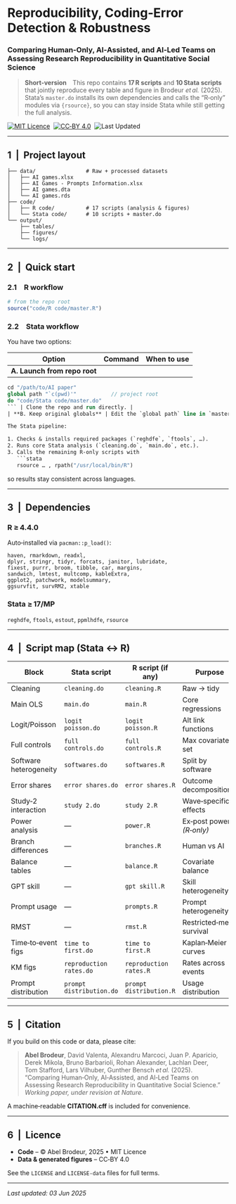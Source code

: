 # Reproducibility, Coding‑Error Detection & Robustness  
### Comparing Human‑Only, AI‑Assisted, and AI‑Led Teams on Assessing Research Reproducibility in Quantitative Social Science

> **Short‑version** This repo contains **17 R scripts** and **10 Stata scripts** that jointly reproduce every table and figure in Brodeur *et al.* (2025).  
> Stata’s `master.do` installs its own dependencies and calls the “R‑only” modules via `{rsource}`, so you can stay inside Stata while still getting the full analysis.

[![MIT Licence](https://img.shields.io/badge/Code-MIT-blue.svg)](LICENSE) 
[![CC‑BY 4.0](https://img.shields.io/badge/Data-CC--BY_4.0-lightgrey.svg)](LICENSE-data) 
![Last Updated](https://img.shields.io/badge/updated-2025‑06‑03-success)

---

## 1  |  Project layout

```
├── data/                # Raw + processed datasets
│   ├── AI games.xlsx
│   ├── AI Games - Prompts Information.xlsx
│   ├── AI games.dta
│   └── AI games.rds
├── code/
│   ├── R code/          # 17 scripts (analysis & figures)
│   └── Stata code/      # 10 scripts + master.do
└── output/
    ├── tables/
    ├── figures/
    └── logs/
```

---

## 2  |  Quick start

### 2.1 R workflow

```r
# from the repo root
source("code/R code/master.R")
```

### 2.2 Stata workflow

You have two options:

| Option | Command | When to use |
|--------|---------|-------------|
| **A. Launch from repo root** |  
```stata
cd "/path/to/AI paper"
global path "`c(pwd)'"           // project root
do "code/Stata code/master.do"
``` | Clone the repo and run directly. |
| **B. Keep original globals** | Edit the `global path` line in `master.do` to your local clone location. | If you prefer hard‑coded paths. |

The Stata pipeline:

1. Checks & installs required packages (`reghdfe`, `ftools`, …).  
2. Runs core Stata analysis (`cleaning.do`, `main.do`, etc.).  
3. Calls the remaining R‑only scripts with  
   ```stata
   rsource … , rpath("/usr/local/bin/R")
   ```  
   so results stay consistent across languages.

---

## 3  |  Dependencies

### R ≥ 4.4.0
Auto‑installed via `pacman::p_load()`:
```
haven, rmarkdown, readxl,
dplyr, stringr, tidyr, forcats, janitor, lubridate,
fixest, purrr, broom, tibble, car, margins,
sandwich, lmtest, multcomp, kableExtra,
ggplot2, patchwork, modelsummary,
ggsurvfit, survRM2, xtable
```

### Stata ≥ 17/MP
`reghdfe`, `ftools`, `estout`, `ppmlhdfe`, `rsource`

---

## 4  |  Script map (Stata ↔︎ R)

| Block | Stata script | R script (if any) | Purpose |
|-------|--------------|-------------------|---------|
| Cleaning | `cleaning.do` | `cleaning.R` | Raw → tidy |
| Main OLS | `main.do` | `main.R` | Core regressions |
| Logit/Poisson | `logit poisson.do` | `logit poisson.R` | Alt link functions |
| Full controls | `full controls.do` | `full controls.R` | Max covariate set |
| Software heterogeneity | `softwares.do` | `softwares.R` | Split by software |
| Error shares | `error shares.do` | `error shares.R` | Outcome decomposition |
| Study‑2 interaction | `study 2.do` | `study 2.R` | Wave‑specific effects |
| Power analysis | — | `power.R` | Ex‑post power *(R‑only)* |
| Branch differences | — | `branches.R` | Human vs AI |
| Balance tables | — | `balance.R` | Covariate balance |
| GPT skill | — | `gpt skill.R` | Skill heterogeneity |
| Prompt usage | — | `prompts.R` | Prompt heterogeneity |
| RMST | — | `rmst.R` | Restricted‑mean survival |
| Time‑to‑event figs | `time to first.do` | `time to first.R` | Kaplan‑Meier curves |
| KM figs | `reproduction rates.do` | `reproduction rates.R` | Rates across events |
| Prompt distribution | `prompt distribution.do` | `prompt distribution.R` | Usage distribution |

---

## 5  |  Citation

If you build on this code or data, please cite:

> **Abel Brodeur**, David Valenta, Alexandru Marcoci, Juan P. Aparicio, Derek Mikola, Bruno Barbarioli, Rohan Alexander, Lachlan Deer, Tom Stafford, Lars Vilhuber, Gunther Bensch *et al.* (2025).  
> “Comparing Human‑Only, AI‑Assisted, and AI‑Led Teams on Assessing Research Reproducibility in Quantitative Social Science.”  
> *Working paper, under revision at Nature*.

A machine‑readable **CITATION.cff** is included for convenience.

---

## 6  |  Licence

* **Code** – © Abel Brodeur, 2025 • MIT Licence  
* **Data & generated figures** – CC‑BY 4.0

See the `LICENSE` and `LICENSE-data` files for full terms.

---

*Last updated: 03 Jun 2025*
